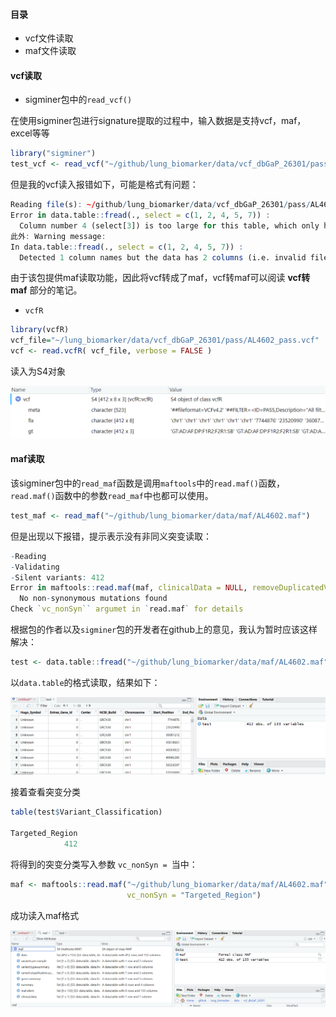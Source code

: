 #### 目录

- vcf文件读取
- maf文件读取



#### vcf读取

- sigminer包中的`read_vcf()`

在使用sigminer包进行signature提取的过程中，输入数据是支持vcf，maf，excel等等

```R
library("sigminer")
test_vcf <- read_vcf("~/github/lung_biomarker/data/vcf_dbGaP_26301/pass/AL4602_pass.vcf")
```

但是我的vcf读入报错如下，可能是格式有问题：

```R
Reading file(s): ~/github/lung_biomarker/data/vcf_dbGaP_26301/pass/AL4602_pass.vcf
Error in data.table::fread(., select = c(1, 2, 4, 5, 7)) : 
  Column number 4 (select[3]) is too large for this table, which only has 2 columns.
此外: Warning message:
In data.table::fread(., select = c(1, 2, 4, 5, 7)) :
  Detected 1 column names but the data has 2 columns (i.e. invalid file). Added 1 extra default column name for the first column which is guessed to be row names or an index. Use setnames() afterwards if this guess is not correct, or fix the file write command that created the file to create a valid file.

```

由于该包提供maf读取功能，因此将vcf转成了maf，vcf转maf可以阅读 **vcf转maf** 部分的笔记。

- `vcfR`

```R
library(vcfR)
vcf_file="~/lung_biomarker/data/vcf_dbGaP_26301/pass/AL4602_pass.vcf"
vcf <- read.vcfR( vcf_file, verbose = FALSE )
```

读入为S4对象

![image-20200829220445138](vcf和maf文件读取.assets/image-20200829220445138.png)



#### maf读取

该sigminer包中的`read_maf`函数是调用`maftools`中的`read.maf()`函数，`read.maf()`函数中的参数`read_maf`中也都可以使用。

```R
test_maf <- read_maf("~/github/lung_biomarker/data/maf/AL4602.maf")
```

但是出现以下报错，提示表示没有非同义突变读取：

```R
-Reading
-Validating
-Silent variants: 412 
Error in maftools::read.maf(maf, clinicalData = NULL, removeDuplicatedVariants = TRUE,  : 
  No non-synonymous mutations found
Check `vc_nonSyn`` argumet in `read.maf` for details
```

根据包的作者以及`sigminer`包的开发者在github上的意见，我认为暂时应该这样解决：

```R
test <- data.table::fread("~/github/lung_biomarker/data/maf/AL4602.maf")
```

以`data.table`的格式读取，结果如下：

![image-20200829220509928](vcf和maf文件读取.assets/image-20200829220509928.png)

接着查看突变分类

```R
table(test$Variant_Classification)

Targeted_Region 
            412 
```

将得到的突变分类写入参数 `vc_nonSyn = `当中：

```R
maf <- maftools::read.maf("~/github/lung_biomarker/data/maf/AL4602.maf",
                          vc_nonSyn = "Targeted_Region")
```

成功读入maf格式

![image-20200829220522135](vcf和maf文件读取.assets/image-20200829220522135.png)